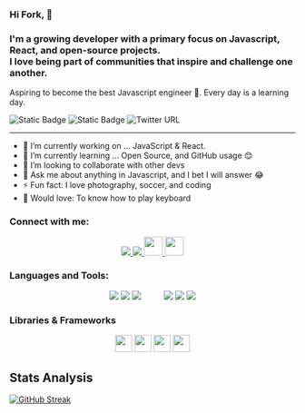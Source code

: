 ### Hi Fork, 👋

### I'm a growing developer with a primary focus on Javascript, React, and open-source projects. <br />I love being part of communities that inspire and challenge one another.

Aspiring to become the best Javascript engineer 🚀.
Every day is a learning day.


![Static Badge](https://img.shields.io/badge/learn-20%25-blue)
![Static Badge](https://img.shields.io/badge/practice-80%25-green)
![Twitter URL](https://img.shields.io/twitter/url?url=https%3A%2F%2Ftwitter.com%2Fabellmanuell)

---

- 🔭 I’m currently working on ... JavaScript & React. 
- 🌱 I’m currently learning ... Open Source, and GitHub usage 😊
- 👯 I’m looking to collaborate with other devs
- 💬 Ask me about anything in Javascript, and I bet I will answer 😂
- ⚡ Fun fact: I love photography, soccer, and coding
- 🎸 Would love: To know how to play keyboard

### Connect with me:

<div align="center">  
  <a href="https://twitter.com/abellmanuell" target="_blank">
    <img src="https://img.icons8.com/color/35/000000/twitter--v2.png"/>
  </a>
  <a href="https://linkedin.com/in/abellmanuell" target="blank">
    <img src="https://img.icons8.com/color/35/000000/linkedin.png"/>
  </a>
  <a href="mailto:mannydev02@gmail.com" target="_blank">
    <img src="https://img.icons8.com/?size=1x&id=qyRpAggnV0zH&format=png" width="33"/>
  </a>
  <a href="#" target="_blank">
    <img src="https://img.icons8.com/?size=512&id=54087&format=png" width="33"/>
  </a>
</div>

### Languages and Tools:

<div align="center">
  <img src="https://img.icons8.com/color/35/000000/html-5--v1.png"/> 
  <img src="https://img.icons8.com/color/35/000000/css3.png"/> 
  <img src="https://img.icons8.com/color/35/000000/javascript--v1.png"/>
  <img sc="https://img.icons8.com/?size=1x&id=hsPbhkOH4FMe&format=png" width="33"/>
  <img src="https://img.icons8.com/fluency/35/000000/visual-studio-code-2019.png"/>
  <img src="https://img.icons8.com/color/35/000000/git.png"/> 
  <img src="https://img.icons8.com/color/35/000000/github.png"/>
</div>

### Libraries & Frameworks

<div align="center">
  <img src="https://img.icons8.com/?size=512&id=wPohyHO_qO1a&format=png" width="30"/>
  <img src="https://img.icons8.com/?size=1x&id=CIAZz2CYc6Kc&format=png" width="30"/>
  <img src="https://img.icons8.com/?size=512&id=QBqFNfPPB2Kx&format=png" width="30" />
  <img src="https://img.icons8.com/?size=512&id=gFw7X5Tbl3ss&format=png" width="30" />
</div>

## Stats Analysis 
[![GitHub Streak](https://streak-stats.demolab.com?user=abellmanuell&theme=vue)](https://git.io/streak-stats)
